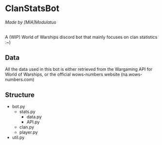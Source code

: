 # ClanStatsBot
###### Made by [MIA]Modulatus

A (WIP) World of Warships discord bot that mainly focuses on clan statistics :~)

## Data
All the data used in this bot is either retrieved from the Wargaming API for World of Warships, or the official wows-numbers website (na.wows-numbers.com)

## Structure

* bot.py
  * stats.py
    * data.py
    * API.py
  * clan.py
  * player.py
* util.py
